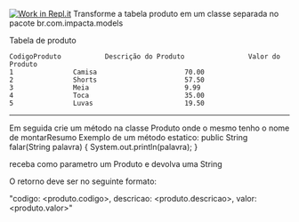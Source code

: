 [![Work in Repl.it](https://classroom.github.com/assets/work-in-replit-14baed9a392b3a25080506f3b7b6d57f295ec2978f6f33ec97e36a161684cbe9.svg)](https://classroom.github.com/online_ide?assignment_repo_id=4257086&assignment_repo_type=AssignmentRepo)
 Transforme a tabela produto em um classe separada no pacote br.com.impacta.models
 
 Tabela de produto
 
 	CodigoProduto			Descrição do Produto				Valor do Produto
	1				Camisa						70.00
	2				Shorts						57.50
	3				Meia						9.99
	4				Toca						35.00
	5				Luvas						19.50

-----------------------------------------------------------------

Em seguida crie um método na classe Produto onde o mesmo tenho o nome de montarResumo
Exemplo de um método estatico:
public String falar(String palavra) {
	System.out.println(palavra);
}

receba como parametro um Produto e devolva uma String

O retorno deve ser no seguinte formato:

"codigo: <produto.codigo>, descricao: <produto.descricao>, valor: <produto.valor>"
